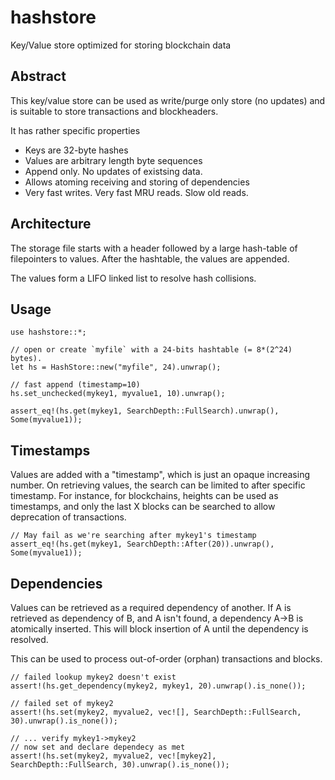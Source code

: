 # hashstore
Key/Value store optimized for storing blockchain data

## Abstract

This key/value store can be used as write/purge only store (no updates) and is suitable to store transactions and blockheaders.

It has rather specific properties

* Keys are 32-byte hashes
* Values are arbitrary length byte sequences
* Append only. No updates of existsing data.
* Allows atoming receiving and storing of dependencies
* Very fast writes. Very fast MRU reads. Slow old reads.

## Architecture

The storage file starts with a header followed by a large hash-table of filepointers to values. After the hashtable, the values are appended.

The values form a LIFO linked list to resolve hash collisions.

## Usage 

    use hashstore::*;
    
    // open or create `myfile` with a 24-bits hashtable (= 8*(2^24) bytes).
    let hs = HashStore::new("myfile", 24).unwrap();
    
    // fast append (timestamp=10)
    hs.set_unchecked(mykey1, myvalue1, 10).unwrap();

    assert_eq!(hs.get(mykey1, SearchDepth::FullSearch).unwrap(), Some(myvalue1));
    

## Timestamps

Values are added with a "timestamp", which is just an opaque increasing number. On retrieving values, the search can be limited to 
after specific timestamp. For instance, for blockchains, heights can be used as timestamps, and only the last X blocks can be searched
to allow deprecation of transactions.

    // May fail as we're searching after mykey1's timestamp
    assert_eq!(hs.get(mykey1, SearchDepth::After(20)).unwrap(), Some(myvalue1));
    
    
## Dependencies

Values can be retrieved as a required dependency of another. If A is retrieved as dependency of B, and A isn't found,
a dependency A->B is atomically inserted. This will block insertion of A until the dependency is resolved.

This can be used to process out-of-order (orphan) transactions and blocks.

    // failed lookup mykey2 doesn't exist
    assert!(hs.get_dependency(mykey2, mykey1, 20).unwrap().is_none());
    
    // failed set of mykey2
    assert!(hs.set(mykey2, myvalue2, vec![], SearchDepth::FullSearch, 30).unwrap().is_none());
    
    // ... verify mykey1->mykey2
    // now set and declare dependecy as met
    assert!(hs.set(mykey2, myvalue2, vec![mykey2], SearchDepth::FullSearch, 30).unwrap().is_none());
    
    
